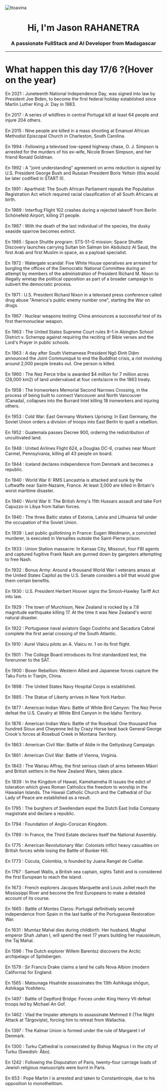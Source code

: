 
<p align="left"> <img src="https://komarev.com/ghpvc/?username=ttoavina&label=Profile%20views&color=0e75b6&style=flat" alt="ttoavina" /> </p>
<h1 align="center">Hi, I'm Jason RAHANETRA</h1>
<h3 align="center">A passionate FullStack and AI Developer from Madagascar</h3>
    
<hr/>
<h1> What happen this day 17/6 ?(Hover on the year)</h1>

En 2021 : Juneteenth National Independence Day, was signed into law by President Joe Biden, to become the first federal holiday established since Martin Luther King Jr. Day in 1983.
<br/><br/>
En 2017 : A series of wildfires in central Portugal kill at least 64 people and injure 204 others.
<br/><br/>
En 2015 : Nine people are killed in a mass shooting at Emanuel African Methodist Episcopal Church in Charleston, South Carolina.
<br/><br/>
En 1994 : Following a televised low-speed highway chase, O. J. Simpson is arrested for the murders of his ex-wife, Nicole Brown Simpson, and her friend Ronald Goldman.
<br/><br/>
En 1992 : A "joint understanding" agreement on arms reduction is signed by U.S. President George Bush and Russian President Boris Yeltsin (this would be later codified in START II).
<br/><br/>
En 1991 : Apartheid: The South African Parliament repeals the Population Registration Act which required racial classification of all South Africans at birth.
<br/><br/>
En 1989 : Interflug Flight 102 crashes during a rejected takeoff from Berlin Schönefeld Airport, killing 21 people.
<br/><br/>
En 1987 : With the death of the last individual of the species, the dusky seaside sparrow becomes extinct.
<br/><br/>
En 1985 : Space Shuttle program: STS-51-G mission: Space Shuttle Discovery launches carrying Sultan bin Salman bin Abdulaziz Al Saud, the first Arab and first Muslim in space, as a payload specialist.
<br/><br/>
En 1972 : Watergate scandal: Five White House operatives are arrested for burgling the offices of the Democratic National Committee during an attempt by members of the administration of President Richard M. Nixon to illegally wiretap the political opposition as part of a broader campaign to subvert the democratic process.
<br/><br/>
En 1971 : U.S. President Richard Nixon in a televised press conference called drug abuse "America's public enemy number one", starting the War on drugs.
<br/><br/>
En 1967 : Nuclear weapons testing: China announces a successful test of its first thermonuclear weapon.
<br/><br/>
En 1963 : The United States Supreme Court rules 8–1 in Abington School District v. Schempp against requiring the reciting of Bible verses and the Lord's Prayer in public schools.
<br/><br/>
En 1963 : A day after South Vietnamese President Ngô Đình Diệm announced the Joint Communiqué to end the Buddhist crisis, a riot involving around 2,000 people breaks out. One person is killed.
<br/><br/>
En 1960 : The Nez Perce tribe is awarded $4 million for 7 million acres (28,000 km2) of land undervalued at four cents/acre in the 1863 treaty.
<br/><br/>
En 1958 : The Ironworkers Memorial Second Narrows Crossing, in the process of being built to connect Vancouver and North Vancouver (Canada), collapses into the Burrard Inlet killing 18 ironworkers and injuring others.
<br/><br/>
En 1953 : Cold War: East Germany Workers Uprising: In East Germany, the Soviet Union orders a division of troops into East Berlin to quell a rebellion.
<br/><br/>
En 1952 : Guatemala passes Decree 900, ordering the redistribution of uncultivated land.
<br/><br/>
En 1948 : United Airlines Flight 624, a Douglas DC-6, crashes near Mount Carmel, Pennsylvania, killing all 43 people on board.
<br/><br/>
En 1944 : Iceland declares independence from Denmark and becomes a republic.
<br/><br/>
En 1940 : World War II: RMS Lancastria is attacked and sunk by the Luftwaffe near Saint-Nazaire, France. At least 3,000 are killed in Britain's worst maritime disaster.
<br/><br/>
En 1940 : World War II: The British Army's 11th Hussars assault and take Fort Capuzzo in Libya from Italian forces.
<br/><br/>
En 1940 : The three Baltic states of Estonia, Latvia and Lithuania fall under the occupation of the Soviet Union.
<br/><br/>
En 1939 : Last public guillotining in France: Eugen Weidmann, a convicted murderer, is executed in Versailles outside the Saint-Pierre prison.
<br/><br/>
En 1933 : Union Station massacre: In Kansas City, Missouri, four FBI agents and captured fugitive Frank Nash are gunned down by gangsters attempting to free Nash.
<br/><br/>
En 1932 : Bonus Army: Around a thousand World War I veterans amass at the United States Capitol as the U.S. Senate considers a bill that would give them certain benefits.
<br/><br/>
En 1930 : U.S. President Herbert Hoover signs the Smoot–Hawley Tariff Act into law.
<br/><br/>
En 1929 : The town of Murchison, New Zealand is rocked by a 7.8 magnitude earthquake killing 17. At the time it was New Zealand's worst natural disaster.
<br/><br/>
En 1922 : Portuguese naval aviators Gago Coutinho and Sacadura Cabral complete the first aerial crossing of the South Atlantic.
<br/><br/>
En 1910 : Aurel Vlaicu pilots an A. Vlaicu nr. 1 on its first flight.
<br/><br/>
En 1901 : The College Board introduces its first standardized test, the forerunner to the SAT.
<br/><br/>
En 1900 : Boxer Rebellion: Western Allied and Japanese forces capture the Taku Forts in Tianjin, China.
<br/><br/>
En 1898 : The United States Navy Hospital Corps is established.
<br/><br/>
En 1885 : The Statue of Liberty arrives in New York Harbor.
<br/><br/>
En 1877 : American Indian Wars: Battle of White Bird Canyon: The Nez Perce defeat the U.S. Cavalry at White Bird Canyon in the Idaho Territory.
<br/><br/>
En 1876 : American Indian Wars: Battle of the Rosebud: One thousand five hundred Sioux and Cheyenne led by Crazy Horse beat back General George Crook's forces at Rosebud Creek in Montana Territory.
<br/><br/>
En 1863 : American Civil War: Battle of Aldie in the Gettysburg Campaign.
<br/><br/>
En 1861 : American Civil War: Battle of Vienna, Virginia.
<br/><br/>
En 1843 : The Wairau Affray, the first serious clash of arms between Māori and British settlers in the New Zealand Wars, takes place.
<br/><br/>
En 1839 : In the Kingdom of Hawaii, Kamehameha III issues the edict of toleration which gives Roman Catholics the freedom to worship in the Hawaiian Islands. The Hawaii Catholic Church and the Cathedral of Our Lady of Peace are established as a result.
<br/><br/>
En 1795 : The burghers of Swellendam expel the Dutch East India Company magistrate and declare a republic.
<br/><br/>
En 1794 : Foundation of Anglo-Corsican Kingdom.
<br/><br/>
En 1789 : In France, the Third Estate declares itself the National Assembly.
<br/><br/>
En 1775 : American Revolutionary War: Colonists inflict heavy casualties on British forces while losing the Battle of Bunker Hill.
<br/><br/>
En 1773 : Cúcuta, Colombia, is founded by Juana Rangel de Cuéllar.
<br/><br/>
En 1767 : Samuel Wallis, a British sea captain, sights Tahiti and is considered the first European to reach the island.
<br/><br/>
En 1673 : French explorers Jacques Marquette and Louis Jolliet reach the Mississippi River and become the first Europeans to make a detailed account of its course.
<br/><br/>
En 1665 : Battle of Montes Claros: Portugal definitively secured independence from Spain in the last battle of the Portuguese Restoration War.
<br/><br/>
En 1631 : Mumtaz Mahal dies during childbirth. Her husband, Mughal emperor Shah Jahan I, will spend the next 17 years building her mausoleum, the Taj Mahal.
<br/><br/>
En 1596 : The Dutch explorer Willem Barentsz discovers the Arctic archipelago of Spitsbergen.
<br/><br/>
En 1579 : Sir Francis Drake claims a land he calls Nova Albion (modern California) for England.
<br/><br/>
En 1565 : Matsunaga Hisahide assassinates the 13th Ashikaga shōgun, Ashikaga Yoshiteru.
<br/><br/>
En 1497 : Battle of Deptford Bridge: Forces under King Henry VII defeat troops led by Michael An Gof.
<br/><br/>
En 1462 : Vlad the Impaler attempts to assassinate Mehmed II (The Night Attack at Târgovişte), forcing him to retreat from Wallachia.
<br/><br/>
En 1397 : The Kalmar Union is formed under the rule of Margaret I of Denmark.
<br/><br/>
En 1300 : Turku Cathedral is consecrated by Bishop Magnus I in the city of Turku (Swedish: Åbo).
<br/><br/>
En 1242 : Following the Disputation of Paris, twenty-four carriage loads of Jewish religious manuscripts were burnt in Paris.
<br/><br/>
En 653 : Pope Martin I is arrested and taken to Constantinople, due to his opposition to monothelitism.
<br/><br/>

